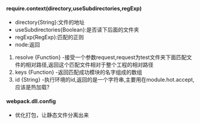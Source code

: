 #### require.context(directory,useSubdirectories,regExp)
- directory{String}:文件的地址
- useSubdirectories{Boolean}:是否读下后面的文件夹
- regExp{RegExp}:匹配的正则
- node:返回
1. resolve {Function} -接受一个参数request,request为test文件夹下面匹配文件的相对路径,返回这个匹配文件相对于整个工程的相对路径
2. keys {Function} -返回匹配成功模块的名字组成的数组
3. id {String} -执行环境的id,返回的是一个字符串,主要用在module.hot.accept,应该是热加载?


#### webpack.dll.config
- 优化打包，让静态文件分离出来
